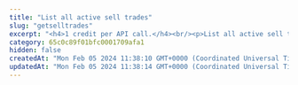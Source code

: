 ```yaml
---
title: "List all active sell trades"
slug: "getselltrades"
excerpt: "<h4>1 credit per API call.</h4><br/><p>List all active sell trades.</p>"
category: 65c0c89f01bfc0001709afa1
hidden: false
createdAt: "Mon Feb 05 2024 11:38:10 GMT+0000 (Coordinated Universal Time)"
updatedAt: "Mon Feb 05 2024 11:38:14 GMT+0000 (Coordinated Universal Time)"
---
```

